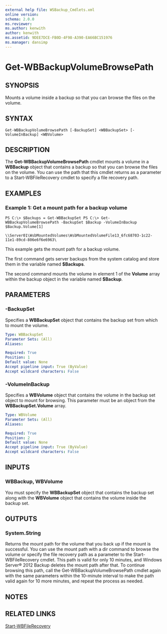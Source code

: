 ```yaml
---
external help file: WSBackup_Cmdlets.xml
online version: 
schema: 2.0.0
ms.reviewer:
ms.author: kenwith
author: kenwith
ms.assetid: 9DEE7DCE-FB0D-4F98-A390-EA66BC151976
ms.manager: dansimp
---
```


# Get-WBBackupVolumeBrowsePath

## SYNOPSIS
Mounts a volume inside a backup so that you can browse the files on the volume.

## SYNTAX

```
Get-WBBackupVolumeBrowsePath [-BackupSet] <WBBackupSet> [-VolumeInBackup] <WBVolume>
```

## DESCRIPTION
The **Get-WBBackupVolumeBrowsePath** cmdlet mounts a volume in a **WBBackup** object that contains a backup so that you can browse the files on the volume.
You can use the path that this cmdlet returns as a parameter to a Start-WBFileRecovery cmdlet to specify a file recovery path.

## EXAMPLES

### Example 1: Get a mount path for a backup volume
```
PS C:\> $Backups = Get-WBBackupSet PS C:\> Get-WBBackupVolumeBrowsePath -BackupSet $Backup -VolumeInBackup $Backup.Volume[1]

\\Server01\WsbMountedVolumes\WsbMountedVolumeFile13_6fc68703-1c22-11e1-89cd-806e6f6e6963\
```

This example gets the mount path for a backup volume.

The first command gets server backups from the system catalog and store them in the variable named **$Backups**.

The second command mounts the volume in element 1 of the **Volume** array within the backup object in the variable named **$Backup**.

## PARAMETERS

### -BackupSet
Specifies a **WBBackupSet** object that contains the backup set from which to mount the volume.

```yaml
Type: WBBackupSet
Parameter Sets: (All)
Aliases: 

Required: True
Position: 1
Default value: None
Accept pipeline input: True (ByValue)
Accept wildcard characters: False
```

### -VolumeInBackup
Specifies a **WBVolume** object that contains the volume in the backup set object to mount for browsing.
This parameter must be an object from the **WBBackupSet.Volume** array.

```yaml
Type: WBVolume
Parameter Sets: (All)
Aliases: 

Required: True
Position: 2
Default value: None
Accept pipeline input: True (ByValue)
Accept wildcard characters: False
```

## INPUTS

### WBBackup, WBVolume
You must specify the **WBBackupSet** object that contains the backup set along with the **WBVolume** object that contains the volume inside the backup set.

## OUTPUTS

### System.String
Returns the mount path for the volume that you back up if the mount is successful.
You can use the mount path with a dir command to browse the volume or specify the file recovery path as a parameter to the Start-WBFileRecovery cmdlet.
This path is valid for only 10 minutes, and Windows Server® 2012 Backup deletes the mount path after that.
To continue browsing this path, call the Get-WBBackupVolumeBrowsePath cmdlet again with the same parameters within the 10-minute interval to make the path valid again for 10 more minutes, and repeat the process as needed.

## NOTES

## RELATED LINKS

[Start-WBFileRecovery](./Start-WBFileRecovery.md)


